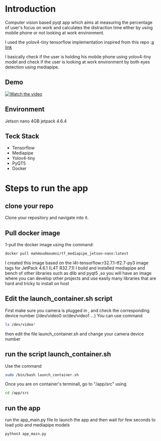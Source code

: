 # Introduction
Computer vision based pyqt app which aims at measuring the percentage of user's focus on work and calculates the distraction time either by using mobile phone or not looking at work environment.

I used the yolov4-tiny tensorflow implementation inspired from this repo :[a link](https://github.com/hunglc007/tensorflow-yolov4-tflite)

I basically check if the user is holding his mobile phone using yolov4-tiny model and check if the user is looking at work environment by both eyes detection using mediapipe.


## Demo
[![Watch the video](https://img.youtube.com/vi/ZHPmhk4Sm3Q/5.jpg)](https://www.youtube.com/watch?v=ZHPmhk4Sm3Q)



## Environment

Jetson nano 4GB
jetpack 4.6.4

## Teck Stack
 - Tensorflow
 - Mediapipe
 - Yolov4-tiny
 - PyQT5
 - Docker 

# Steps to run the app
## clone your repo 
Clone your repository and navigate into it.

## Pull docker image
1-pull the docker image using the command: 
```bash
docker pull mahmoudmoumni/tf_mediapipe_jetson-nano:latest
```
I created this image based on the l4t-tensorflow:r32.7.1-tf2.7-py3 image tags for JetPack 4.6.1 (L4T R32.7.1) 
I build and installed mediapipe and bench of other libraries such as dlib and pyqt5 ,so you will have an image 
where you can develop other projects and use easily many libraries that are hard and tricky to install on host

## Edit the launch_container.sh script
First  make sure you camera is plugged in , and check the corresponding device number (/dev/video0 or/dev/video1 ...)
You can use command
```bash
ls /dev/video* 
```
then edit the file launch_container.sh and change your camera device number

## run the script launch_container.sh 
Use the command 
```bash
sudo /bin/bash launch_container.sh
```
Once you are on  container's terminall, go to "/app/src" using 
```bash
cd /app/src
```
## run the app
run the app_main.py file to launch the app and then wait for few seconds to load yolo and mediapipe models
```bash
python3 app_main.py 
```


